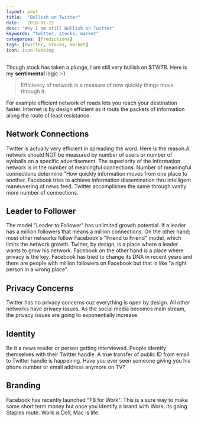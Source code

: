 ```yaml
---
layout: post
title:  "Bullish on Twitter"
date:   2016-01-22
desc: "Why I am still Bullish on Twitter"
keywords: "twitter, stocks, market"
categories: [Predictions]
tags: [twitter, stocks, market]
icon: icon-looking
---
```


Though stock has taken a plunge, I am still very bullish on $TWTR. Here is my **sentimental** logic :-)

>Efficiency of network is a measure of how quickly things move through it. 

For example efficient network of roads lets you reach your destination faster. Internet is by design efficient as it routs the packets of information along the route of least resistance.

## Network Connections
Twitter is actually very efficient in spreading the word. Here is the reason.A network should NOT be measured by number of users or number of eyeballs on a specific advertisement. The superiority of the information network is in the number of meaningful connections. Number of meaningful connections determine "How quickly information moves from one place to another. Facebook tries to achieve information dissemination thru intelligent maneuvering of  news feed. Twitter accomplishes the same through vastly more number of connections.

## Leader to Follower
The model "Leader to Follower" has unlimited growth potential. If a leader has a million followers that means a million connections. On the other hand; most other networks follow Facebook's "Friend to Friend" model, which limits the network growth. Twitter, by design, is a place where a leader wants to grow his network. Facebook on the other hand is a place where privacy is the key. Facebook has tried to change its DNA in recent years and there are people with million followers on Facebook  but that is like "a right person in a wrong place".

## Privacy Concerns
Twitter has no privacy concerns cuz everything is open by design. All other networks have privacy issues. As the social media becomes main stream, the privacy issues are going to exponentially increase.

## Identity
Be it a news reader or person getting interviewed. People identify themselves with their Twitter handle. A true transfer of public ID from email to Twitter handle is happening. Have you ever seen someone giving you his phone number or email address anymore on TV?

## Branding
Facebook has recently launched "FB for Work". This is a sure way to make some short term money but once you identify a brand with Work, its going Staples route. Work is Dell, Mac is life.

